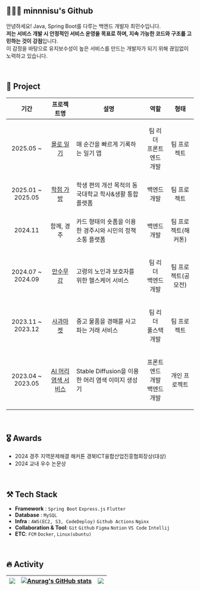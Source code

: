 ## 🧑🏻‍💻 minnnisu's Github
안녕하세요! Java, Spring Boot를 다루는 백엔드 개발자 최민수입니다.
<br>
**저는 서비스 개발 시 안정적인 서비스 운영을 목표로 하며, 지속 가능한 코드와 구조를 고민하는 것이 강점**입니다. 
<br>
이 감정을 바탕으로 유지보수성이 높은 서비스를 만드는 개발자가 되기 위해 끊임없이 노력하고 있습니다.

<br/>

## 📖 Project
| 기간 | 프로젝트명 | 설명 | 역할 | 형태 |
|-----|---------|-----|-----|-----|
| <p align="center"> 2025.05 ~  </p> | <p align="center"> [몰로 일기](https://github.com/Team-mollo) </p> | 매 순간을 빠르게 기록하는 일기 앱 | <p align="center"> 팀 리더 <br/> 프론트엔드 개발 </p> | <p align="center"> 팀 프로젝트 </p> |
| <p align="center"> 2025.01 ~ 2025.05 </p> | <p align="center"> [학점 가방](https://github.com/Dongguk-unibag) </p> | 학생 편의 개선 목적의 동국대학교 학사&생활 통합 플랫폼 | <p align="center"> 백엔드 개발 </p> | <p align="center"> 팀 프로젝트 </p> |
| <p align="center"> 2024.11 </p> | <p align="center"> 함께, 경주 </p> | 카드 형태의 숏폼을 이용한 경주시와 시민의 정책 소통 플랫폼 | <p align="center"> 백엔드 개발 </p> | <p align="center"> 팀 프로젝트(해커톤) </p> |
| <p align="center"> 2024.07 ~ 2024.09 </p> | <p align="center"> [만수무강](https://github.com/Team-MansuMugang) </p> | 고령의 노인과 보호자를 위한 헬스케어 서비스 | <p align="center"> 팀 리더 <br/> 백엔드 개발 </p> | <p align="center"> 팀 프로젝트(공모전) </p> |
| <p align="center"> 2023.11 ~ 2023.12 </p> | <p align="center"> [사과마켓](https://github.com/minnnisu/auction_service) </p> | 중고 물품을 경매를 사고 파는 거래 서비스 | <p align="center"> 팀 리더 <br/> 풀스택 개발 | <p align="center"> 팀 프로젝트 </p> |
| <p align="center"> 2023.04 ~ 2023.05 </p> | <p align="center"> [AI 머리 염색 서비스](https://github.com/minnnisu/hair-coloring-app-react) </p> | Stable Diffusion을 이용한 머리 염색 이미지 생성기 | <p align="center"> 프론트엔드 개발 <br/> 백엔드 개발 </p> | <p align="center"> 개인 프로젝트 </p> |

<br/>

## 🎖️ Awards
- 2024 경주 지역문제해결 해커톤 경북ICT융합산업진흥협회장상(대상)
- 2024 교내 우수 논문상

<br/>
  
## ⚒️ Tech Stack
- **Framework** : `Spring Boot` `Express.js` `Flutter`
- **Database** : `MySQL`
- **Infra** : `AWS(EC2, S3, CodeDeploy)` `Github Actions` `Nginx`
- **Collaboration & Tool**: `Git` `Github` `Figma` `Notion` `VS Code` `Intellij`
- **ETC**: `FCM` `Docker`, `Linux(ubuntu)`



<br/>

## 🔥 Activity

| <img src="http://mazassumnida.wtf/api/v2/generate_badge?boj=mine5210" /> | [![Anurag's GitHub stats](https://github-readme-stats.vercel.app/api?username=minnnisu&theme=dark)](https://github.com/anuraghazra/github-readme-stats) | ![](http://github-profile-summary-cards.vercel.app/api/cards/profile-details?username=minnnisu&theme=dark) |
| ------------- | ------------- | ------------- |
